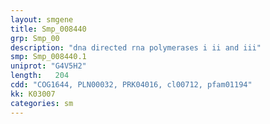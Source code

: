 ```yaml
---
layout: smgene
title: Smp_008440
grp: Smp_00
description: "dna directed rna polymerases i ii and iii"
smp: Smp_008440.1
uniprot: "G4V5H2"
length:   204
cdd: "COG1644, PLN00032, PRK04016, cl00712, pfam01194"
kk: K03007
categories: sm
---
```

